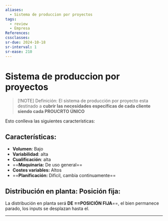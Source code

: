```yaml
---
aliases:
  - Sistema de produccion por proyectos
tags:
  - review
  - Empresa
References: 
cssclasses:
sr-due: 2024-10-18
sr-interval: 1
sr-ease: 210
---
```

# Sistema de produccion por proyectos


> [!NOTE] Definición: 
> El sistema de producción por proyecto esta destinado a **cubrir las necesidades específicas de cada cliente siendo cada PROUCRTO ÚNICO**

Esto conlleva las siguientes características:
## Características:

+ **Volumen**: Bajo
+ **Variabilidad**: alta
+ **Cualificación**: alta
+ ==**Maquinaria:** De uso general== 
+ **Costes variables:** Altos 
+ ==**Planificación:** Dificil, cambia continuamente==

## Distribución en planta: Posición fija:
La distribución en planta será **DE ==POSICIÓN FIJA**==, el bien permanece parado, los inputs se desplazan hasta el.
***
